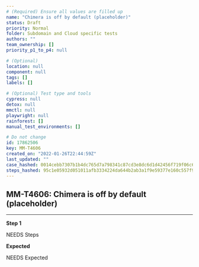 ```yaml
---
# (Required) Ensure all values are filled up
name: "Chimera is off by default (placeholder)"
status: Draft
priority: Normal
folder: Subdomain and Cloud specific tests
authors: ""
team_ownership: []
priority_p1_to_p4: null

# (Optional)
location: null
component: null
tags: []
labels: []

# (Optional) Test type and tools
cypress: null
detox: null
mmctl: null
playwright: null
rainforest: []
manual_test_environments: []

# Do not change
id: 17862506
key: MM-T4606
created_on: "2022-01-26T22:44:59Z"
last_updated: ""
case_hashed: 0014cebb7307b1b4dc765d7a798341c87cd3e8dc6d1d42456f719f06c6314cf4815c55aa3fde9e99e5bb6526c54de568
steps_hashed: 95c1e05932d051011afb3334224da644b2ab3a1f9e59377e160c557f9cb13a47368253bc3610d83ea6a848c446be7eca
---
```


<!-- (Auto-generated) Based on frontmatter's "key" and "name" -->

## MM-T4606: Chimera is off by default (placeholder)

---

**Step 1**

NEEDS Steps

**Expected**

NEEDS Expected
